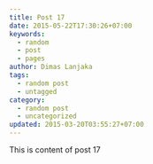 ```yaml
---
title: Post 17
date: 2015-05-22T17:30:26+07:00
keywords:
  - random
  - post
  - pages
author: Dimas Lanjaka
tags:
  - random post
  - untagged
category:
  - random post
  - uncategorized
updated: 2015-03-20T03:55:27+07:00
---
```

This is content of post 17